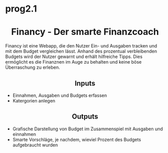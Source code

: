 # prog2.1

<h1 align="center"> Financy - Der smarte Finanzcoach </h1>

<p align="left"> Financy ist eine Webapp, die den Nutzer Ein- und Ausgaben tracken und mit dem Budget vergleichen lässt. Anhand des prozentual verbleibenden Budgets wird der Nutzer gewarnt und erhält hilfreiche Tipps. Dies ermöglicht es die Finanznen im Auge zu behalten und keine böse Überraschung zu erleben. </p>

<h2 align="center"> Inputs </h2>

<ul align="left" style=“list-style-type:disc”> 

<li> Einnahmen, Ausgaben und Budgets erfassen </li>
<li> Katergorien anlegen </li>

</ul>

<h2 align="center"> Outputs </h2>

<ul align="left" style=“list-style-type:disc”> 

<li> Grafische Darstellung von Budget im Zusammenspiel mit Ausgaben und einnahmen </li>
<li> Smarte Vorschläge, je nachdem, wieviel Prozent des Budgets aufgebraucht wurden </li>

</ul>


